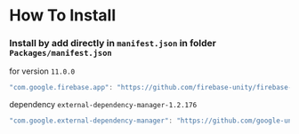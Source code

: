 # How To Install

### Install by add directly in `manifest.json` in folder `Packages/manifest.json`

for version `11.0.0`
```csharp
"com.google.firebase.app": "https://github.com/firebase-unity/firebase-app.git#11.0.0",
```

dependency `external-dependency-manager-1.2.176`
```csharp
"com.google.external-dependency-manager": "https://github.com/google-unity/external-dependency-manager.git#1.2.176",
```

